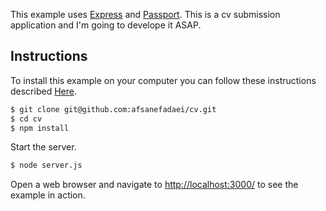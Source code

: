 This example uses [Express](http://expressjs.com/) and
[Passport](http://passportjs.org/). This is a cv submission application and I'm going to develope it ASAP.

## Instructions

To install this example on your computer you can follow these instructions described [Here](http://mherman.org/blog/2015/01/31/local-authentication-with-passport-and-express-4/#.WtBGuX--m00).

```bash
$ git clone git@github.com:afsanefadaei/cv.git
$ cd cv
$ npm install
```

Start the server.

```bash
$ node server.js
```

Open a web browser and navigate to [http://localhost:3000/](http://127.0.0.1:3000/)
to see the example in action.